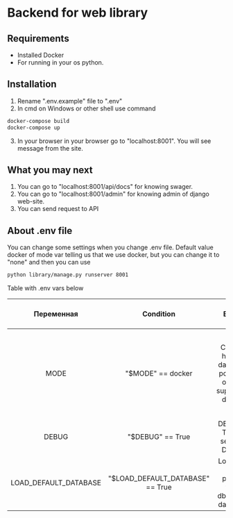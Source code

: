 # Backend for web library
## Requirements
- Installed Docker
- For running in your os python.

## Installation
1. Rename ".env.example" file to ".env"
2. In cmd on Windows or other shell use command
```bash
docker-compose build
docker-compose up
```
3. In your browser in your browser go to "localhost:8001". You will see message from the site.
## What you may next
1. You can go to "localhost:8001/api/docs" for knowing swager. 
2. You can go to "localhost:8001/admin" for knowing admin of django web-site.
3. You can send request to API
## About .env file
You can change some settings when you change .env file.
Default value docker of mode var telling us that we use docker, but you can change it to "none" and then you can use 
```bash
python library/manage.py runserver 8001
```
Table with .env vars below

|     **Переменная**    |           **Condition**          |                        **Effect**                        | **Effect, if condition is false**                                                           |
|:---------------------:|:--------------------------------:|:--------------------------------------------------------:|---------------------------------------------------------------------------------------------|
| MODE                  | "$MODE" == docker                | Change host of database postgres on one supported docker | Change host of database postgres on one supported default os which has postgres application |
| DEBUG                 | "$DEBUG" == True                 | DEBUG = True in settings Django                          | DEBUG = False in settings Django                                                            |
| LOAD_DEFAULT_DATABASE | "$LOAD_DEFAULT_DATABASE" == True | Load test data packet from db.json in database           | Switch off loading test data in database                                                    |